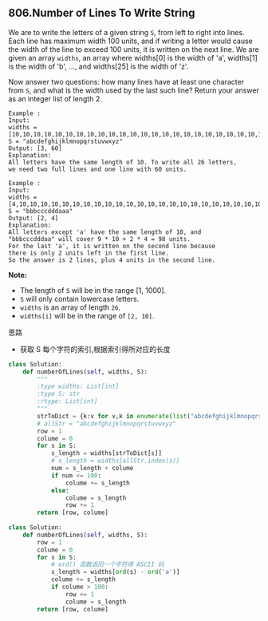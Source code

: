 ##  806.Number of Lines To Write String

We are to write the letters of a given string `S`, from left to right into lines. Each line has maximum width 100 units, and if writing a letter would cause the width of the line to exceed 100 units, it is written on the next line. We are given an array `widths`, an array where widths[0] is the width of 'a', widths[1] is the width of 'b', ..., and widths[25] is the width of 'z'.

Now answer two questions: how many lines have at least one character from `S`, and what is the width used by the last such line? Return your answer as an integer list of length 2.

 

```
Example :
Input: 
widths = [10,10,10,10,10,10,10,10,10,10,10,10,10,10,10,10,10,10,10,10,10,10,10,10,10,10]
S = "abcdefghijklmnopqrstuvwxyz"
Output: [3, 60]
Explanation: 
All letters have the same length of 10. To write all 26 letters,
we need two full lines and one line with 60 units.
```

```
Example :
Input: 
widths = [4,10,10,10,10,10,10,10,10,10,10,10,10,10,10,10,10,10,10,10,10,10,10,10,10,10]
S = "bbbcccdddaaa"
Output: [2, 4]
Explanation: 
All letters except 'a' have the same length of 10, and 
"bbbcccdddaa" will cover 9 * 10 + 2 * 4 = 98 units.
For the last 'a', it is written on the second line because
there is only 2 units left in the first line.
So the answer is 2 lines, plus 4 units in the second line.
```

 

**Note:**

- The length of `S` will be in the range [1, 1000].
- `S` will only contain lowercase letters.
- `widths` is an array of length `26`.
- `widths[i]` will be in the range of `[2, 10]`.

思路

* 获取 S 每个字符的索引,根据索引得所对应的长度

```python
class Solution:
    def numberOfLines(self, widths, S):
        """
        :type widths: List[int]
        :type S: str
        :rtype: List[int]
        """
        strToDict = {k:v for v,k in enumerate(list("abcdefghijklmnopqrstuvwxyz"))}
        # allStr = "abcdefghijklmnopqrstuvwxyz"
        row = 1
        colume = 0
        for s in S:
            s_length = widths[strToDict[s]]
            # s_length = widths[allStr.index(s)]
            num = s_length + colume
            if num <= 100:
                colume += s_length
            else:
                colume = s_length
                row += 1
        return [row, colume]
        
class Solution:
    def numberOfLines(self, widths, S):
        row = 1
        colume = 0
        for s in S:
            # ord() 函数返回一个字符得 ASCII 码
            s_length = widths[ord(s) - ord('a')]
            colume += s_length
            if colume > 100:
                row += 1
                colume = s_length
        return [row, colume]
```

